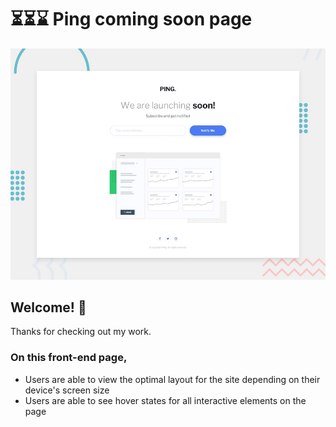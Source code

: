 # ⏳⏳⌛️ Ping coming soon page

![Design preview for the Ping coming soon page](./design/desktop-preview.jpg)

## Welcome! 👋

Thanks for checking out my work.

### On this front-end page,

- Users are able to view the optimal layout for the site depending on their device's screen size
- Users are able to see hover states for all interactive elements on the page